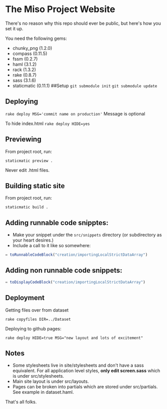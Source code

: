 # The Miso Project Website

There's no reason why this repo should ever be public, but here's how you set it up.

You need the following gems:

* chunky_png (1.2.0)
* compass (0.11.5)
* fssm (0.2.7)
* haml (3.1.2)
* rack (1.3.2)
* rake (0.8.7)
* sass (3.1.6)
* staticmatic (0.11.1)
##Setup
`git submodule init`
`git submodule update`

## Deploying
`rake deploy MSG='commit name on production'`
Message is optional

To hide index.html
`rake deploy HIDE=yes`

## Previewing

From project root, run:

```
staticmatic preview .
```

Never edit .html files.

## Building static site

From project root, run:

```
staticmatic build .
```

## Adding runnable code snipptes:

* Make your snippet under the `src/snippets` directory (or subdirectory as your heart desires.)
* Include a call to it like so somewhere:

```javascript
= toRunnableCodeBlock("creation/importingLocalStrictDataArray")
```

## Adding non runnable code snippets:

```javascript
= toDisplayCodeBlock("creation/importingLocalStrictDataArray")
```

## Deployment

Getting files over from dataset

`rake copyfiles DIR=../Dataset`

Deploying to github pages:

`rake deploy HIDE=true MSG="new layout and lots of excitement"`

## Notes

* Some stylesheets live in site/stylesheets and don't have a sass equivalent. For all application level styles, **only edit screen.sass** which is under src/stylesheets.
* Main site layout is under src/layouts.
* Pages can be broken into partials which are stored under src/partials. See example in dataset.haml.

That's all folks.


